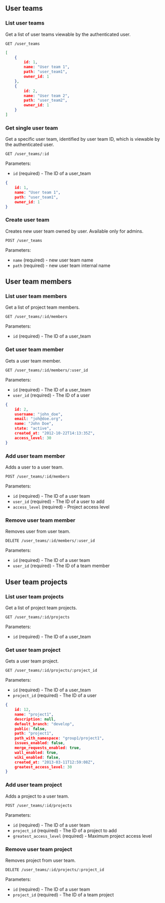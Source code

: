 ## User teams

### List user teams

Get a list of user teams viewable by the authenticated user.

```
GET /user_teams
```

```json
[
    {
        id: 1,
        name: "User team 1",
        path: "user_team1",
        owner_id: 1
    },
    {
        id: 2,
        name: "User team 2",
        path: "user_team2",
        owner_id: 1
    }
]
```


### Get single user team

Get a specific user team, identified by user team ID, which is viewable by the authenticated user.

```
GET /user_teams/:id
```

Parameters:

+ `id` (required) - The ID of a user_team

```json
{
    id: 1,
    name: "User team 1",
    path: "user_team1",
    owner_id: 1
}
```


### Create user team

Creates new user team owned by user. Available only for admins.

```
POST /user_teams
```

Parameters:

+ `name` (required) - new user team name
+ `path` (required) - new user team internal name



## User team members

### List user team members

Get a list of project team members.

```
GET /user_teams/:id/members
```

Parameters:

+ `id` (required) - The ID of a user_team


### Get user team member

Gets a user team member.

```
GET /user_teams/:id/members/:user_id
```

Parameters:

+ `id` (required) - The ID of a user_team
+ `user_id` (required) - The ID of a user

```json
{
    id: 2,
    username: "john_doe",
    email: "joh@doe.org",
    name: "John Doe",
    state: "active",
    created_at: "2012-10-22T14:13:35Z",
    access_level: 30
}
```


### Add user team member

Adds a user to a user team.

```
POST /user_teams/:id/members
```

Parameters:

+ `id` (required) - The ID of a user team
+ `user_id` (required) - The ID of a user to add
+ `access_level` (required) - Project access level


### Remove user team member

Removes user from user team.

```
DELETE /user_teams/:id/members/:user_id
```

Parameters:

+ `id` (required) - The ID of a user team
+ `user_id` (required) - The ID of a team member

## User team projects

### List user team projects

Get a list of project team projects.

```
GET /user_teams/:id/projects
```

Parameters:

+ `id` (required) - The ID of a user_team


### Get user team project

Gets a user team project.

```
GET /user_teams/:id/projects/:project_id
```

Parameters:

+ `id` (required) - The ID of a user_team
+ `project_id` (required) - The ID of a user

```json
{
    id: 12,
    name: "project1",
    description: null,
    default_branch: "develop",
    public: false,
    path: "project1",
    path_with_namespace: "group1/project1",
    issues_enabled: false,
    merge_requests_enabled: true,
    wall_enabled: true,
    wiki_enabled: false,
    created_at: "2013-03-11T12:59:08Z",
    greatest_access_level: 30
}
```


### Add user team project

Adds a project to a user team.

```
POST /user_teams/:id/projects
```

Parameters:

+ `id` (required) - The ID of a user team
+ `project_id` (required) - The ID of a project to add
+ `greatest_access_level` (required) - Maximum project access level


### Remove user team project

Removes project from user team.

```
DELETE /user_teams/:id/projects/:project_id
```

Parameters:

+ `id` (required) - The ID of a user team
+ `project_id` (required) - The ID of a team project

